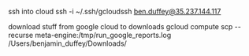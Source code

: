 ssh into cloud
ssh -i ~/.ssh/gcloudssh  ben.duffey@35.237.144.117

download stuff from google cloud to downloads
gcloud compute scp --recurse meta-engine:/tmp/run_google_reports.log  /Users/benjamin_duffey/Downloads/

